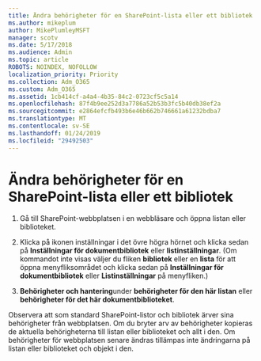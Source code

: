 ```yaml
---
title: Ändra behörigheter för en SharePoint-lista eller ett bibliotek
ms.author: mikeplum
author: MikePlumleyMSFT
manager: scotv
ms.date: 5/17/2018
ms.audience: Admin
ms.topic: article
ROBOTS: NOINDEX, NOFOLLOW
localization_priority: Priority
ms.collection: Adm_O365
ms.custom: Adm_O365
ms.assetid: 1cb414cf-a4a4-4b35-84c2-0723cf5c5a14
ms.openlocfilehash: 87f4b9ee252d3a7786a52b53b3fc5b40db38ef2a
ms.sourcegitcommit: e2864efcfb493b6e46b662b746661a61232bdba7
ms.translationtype: MT
ms.contentlocale: sv-SE
ms.lasthandoff: 01/24/2019
ms.locfileid: "29492503"
---
```

# <a name="change-permissions-for-a-sharepoint-list-or-library"></a>Ändra behörigheter för en SharePoint-lista eller ett bibliotek

1. Gå till SharePoint-webbplatsen i en webbläsare och öppna listan eller biblioteket.
    
2. Klicka på ikonen inställningar i det övre högra hörnet och klicka sedan på **Inställningar för dokumentbibliotek** eller **listinställningar**. (Om kommandot inte visas väljer du fliken **bibliotek** eller en **lista** för att öppna menyfliksområdet och klicka sedan på **Inställningar för dokumentbibliotek** eller **Listinställningar** på menyfliken.) 
    
3. **Behörigheter och hantering**under **behörigheter för den här listan** eller **behörigheter för det här dokumentbiblioteket**.
    
Observera att som standard SharePoint-listor och bibliotek ärver sina behörigheter från webbplatsen. Om du bryter arv av behörigheter kopieras de aktuella behörigheterna till listan eller biblioteket och allt i den. Om behörigheter för webbplatsen senare ändras tillämpas inte ändringarna på listan eller biblioteket och objekt i den.
  

